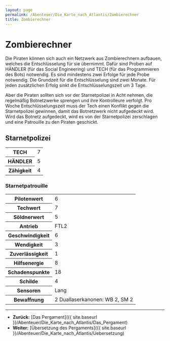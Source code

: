 ```yaml
---
layout: page
permalink: /Abenteuer/Die_Karte_nach_Atlantis/Zombierechner
title: Zombierechner
---
```


# Zombierechner

Die Piraten können sich auch ein Netzwerk aus Zombierechnern aufbauen, welches die Entschlüsselung für sie übernimmt. Dafür sind Proben auf HÄNDLER (für das Social Engineering) und TECH (für das Programmieren des Bots) notwendig. Es sind mindestens zwei Erfolge für jede Probe notwendig. Die Grundzeit für die Entschlüsselung sind zwei Monate. Für jeden zusätzlichen Erfolg sinkt die Entschlüsselungszeit um 3 Tage.

Aber die Piraten sollten sich vor der Starnetpolizei in Acht nehmen, die regelmäßig Botnetzwerke sprengen und ihre Kontrolleure verfolgt. Pro Woche Entschlüsselungszeit muss der Tech einen Konflikt gegen die Starnetpolizei gewinnen, damit das Botnetzwerk nicht aufgedeckt wird. Wird das Botnetz aufgedeckt, wird es von der Starnetpolizei zerschlagen und eine Patrouille zu den Piraten geschickt.

## Starnetpolizei

<table>
<tbody>
<tr><th>TECH</th><td>7</td></tr>
<tr><th>HÄNDLER</th><td>5</td></tr>
<tr><th>Zähigkeit</th><td>4</td></tr>
</tbody>
</table>

### Starnetpatrouille

<table>
<tbody>
<tr><th>Pilotenwert</th><td>6</td></tr>
<tr><th>Techwert</th><td>7</td></tr>
<tr><th>Söldnerwert</th><td>5</td></tr>
<tr><th>Antrieb</th><td>FTL2</td></tr>
<tr><th>Geschwindigkeit</th><td>6</td></tr>
<tr><th>Wendigkeit</th><td>3</td></tr>
<tr><th>Zuverlässigkeit</th><td>1</td></tr>
<tr><th>Hilfsenergie</th><td>8</td></tr>
<tr><th>Schadenspunkte</th><td>18</td></tr>
<tr><th>Schilde</th><td>4</td></tr>
<tr><th>Sensoren</th><td>Lang</td></tr>
<tr><th>Bewaffnung</th><td>2 Duallaserkanonen: WB 2, SM 2</td></tr>
</tbody>
</table>

***

- **Zurück:** [Das Pergament]({{ site.baseurl }}/Abenteuer/Die_Karte_nach_Atlantis/Das_Pergament)
- **Weiter:** [Übersetzung des Pergaments]({{ site.baseurl }}/Abenteuer/Die_Karte_nach_Atlantis/Uebersetzung)
